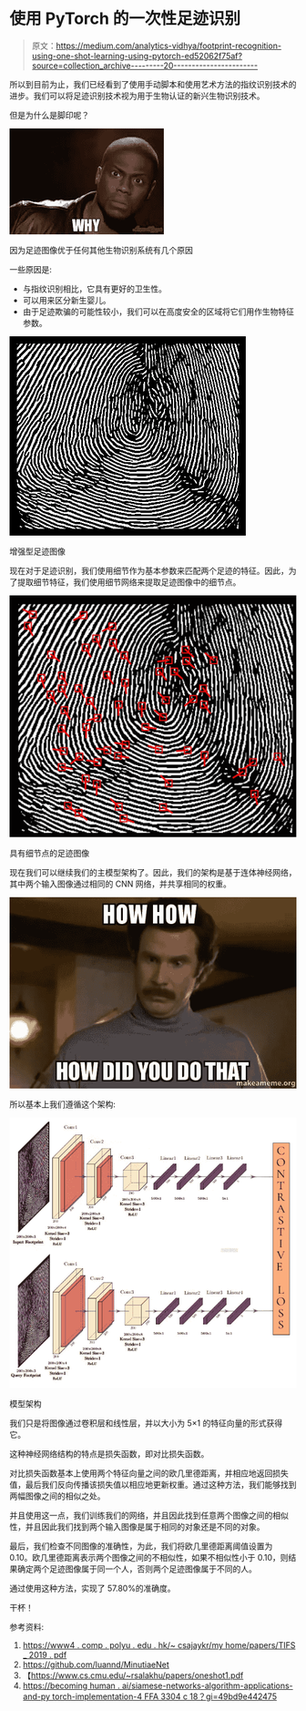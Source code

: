 # 使用 PyTorch 的一次性足迹识别

> 原文：<https://medium.com/analytics-vidhya/footprint-recognition-using-one-shot-learning-using-pytorch-ed52062f75af?source=collection_archive---------20----------------------->

所以到目前为止，我们已经看到了使用手动脚本和使用艺术方法的指纹识别技术的进步。我们可以将足迹识别技术视为用于生物认证的新兴生物识别技术。

但是为什么是脚印呢？

![](img/83afa75e686eee907c0a601035a0d92a.png)

因为足迹图像优于任何其他生物识别系统有几个原因

一些原因是:

*   与指纹识别相比，它具有更好的卫生性。
*   可以用来区分新生婴儿。
*   由于足迹欺骗的可能性较小，我们可以在高度安全的区域将它们用作生物特征参数。

![](img/fe56d7250358a7d2533da8143e15bfb1.png)

增强型足迹图像

现在对于足迹识别，我们使用细节作为基本参数来匹配两个足迹的特征。因此，为了提取细节特征，我们使用细节网络来提取足迹图像中的细节点。

![](img/eef9582f76d1791042f32ce061a1ec09.png)

具有细节点的足迹图像

现在我们可以继续我们的主模型架构了。因此，我们的架构是基于连体神经网络，其中两个输入图像通过相同的 CNN 网络，并共享相同的权重。

![](img/3ef490895816b480bcc0bd9d66a2d8aa.png)

所以基本上我们遵循这个架构:

![](img/f10c5481b47cb8f1c5cea7cd31d039d5.png)

模型架构

我们只是将图像通过卷积层和线性层，并以大小为 5×1 的特征向量的形式获得它。

这种神经网络结构的特点是损失函数，即对比损失函数。

对比损失函数基本上使用两个特征向量之间的欧几里德距离，并相应地返回损失值，最后我们反向传播该损失值以相应地更新权重。通过这种方法，我们能够找到两幅图像之间的相似之处。

并且使用这一点，我们训练我们的网络，并且因此找到任意两个图像之间的相似性，并且因此我们找到两个输入图像是属于相同的对象还是不同的对象。

最后，我们检查不同图像的准确性，为此，我们将欧几里德距离阈值设置为 0.10。欧几里德距离表示两个图像之间的不相似性，如果不相似性小于 0.10，则结果确定两个足迹图像属于同一个人，否则两个足迹图像属于不同的人。

通过使用这种方法，实现了 57.80%的准确度。

干杯！

参考资料:

1.  [https://www4 . comp . polyu . edu . hk/~ csajaykr/my home/papers/TIFS _ 2019 . pdf](https://www4.comp.polyu.edu.hk/~csajaykr/myhome/papers/TIFS_2019.pdf)
2.  https://github.com/luannd/MinutiaeNet
3.  【https://www.cs.cmu.edu/~rsalakhu/papers/oneshot1.pdf 
4.  [https://becoming human . ai/siamese-networks-algorithm-applications-and-py torch-implementation-4 FFA 3304 c 18？gi=49bd9e442475](https://becominghuman.ai/siamese-networks-algorithm-applications-and-pytorch-implementation-4ffa3304c18?gi=49bd9e442475)